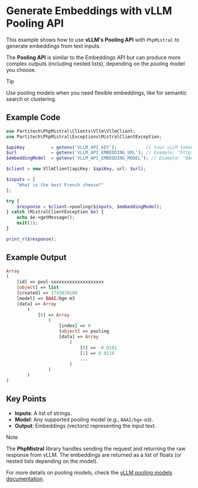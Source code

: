 # Generate Embeddings with vLLM Pooling API

This example shows how to use **vLLM's Pooling API** with `PhpMistral` to generate embeddings from text inputs.

The **Pooling API** is similar to the Embeddings API but can produce more complex outputs (including nested lists), depending on the pooling model you choose.

> [!TIP]
> Use pooling models when you need flexible embeddings, like for semantic search or clustering.

## Example Code

```php
use Partitech\PhpMistral\Clients\Vllm\VllmClient;
use Partitech\PhpMistral\Exceptions\MistralClientException;

$apiKey          = getenv('VLLM_API_KEY');           // Your vLLM token
$url             = getenv('VLLM_API_EMBEDDING_URL'); // Example: "http://localhost:40002"
$embeddingModel  = getenv('VLLM_API_EMBEDDING_MODEL'); // Example: "BAAI/bge-m3"

$client = new VllmClient(apiKey: $apiKey, url: $url);

$inputs = [
    "What is the best French cheese?"
];

try {
    $response = $client->pooling($inputs, $embeddingModel);
} catch (MistralClientException $e) {
    echo $e->getMessage();
    exit(1);
}

print_r($response);
```

## Example Output

```php
Array
(
    [id] => pool-xxxxxxxxxxxxxxxxxxxx
    [object] => list
    [created] => 1745839100
    [model] => BAAI/bge-m3
    [data] => Array
        (
            [0] => Array
                (
                    [index] => 0
                    [object] => pooling
                    [data] => Array
                        (
                            [0] => -0.0181
                            [1] => 0.0119
                            ...
                        )
                )
        )
)
```

## Key Points

- **Inputs**: A list of strings.
- **Model**: Any supported pooling model (e.g., `BAAI/bge-m3`).
- **Output**: Embeddings (vectors) representing the input text.

> [!NOTE]
> The **PhpMistral** library handles sending the request and returning the raw response from vLLM. The embeddings are returned as a list of floats (or nested lists depending on the model).

For more details on pooling models, check the [vLLM pooling models documentation](https://docs.vllm.ai/en/latest/models/pooling_models.html).